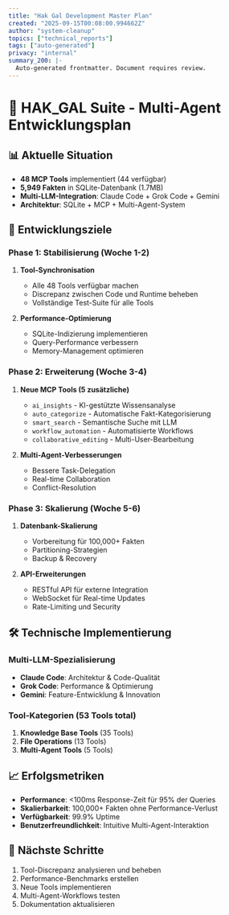 ```yaml
---
title: "Hak Gal Development Master Plan"
created: "2025-09-15T00:08:00.994662Z"
author: "system-cleanup"
topics: ["technical_reports"]
tags: ["auto-generated"]
privacy: "internal"
summary_200: |-
  Auto-generated frontmatter. Document requires review.
---
```


# 🚀 HAK_GAL Suite - Multi-Agent Entwicklungsplan

## 📊 Aktuelle Situation
- **48 MCP Tools** implementiert (44 verfügbar)
- **5,949 Fakten** in SQLite-Datenbank (1.7MB)
- **Multi-LLM-Integration**: Claude Code + Grok Code + Gemini
- **Architektur**: SQLite + MCP + Multi-Agent-System

## 🎯 Entwicklungsziele

### Phase 1: Stabilisierung (Woche 1-2)
1. **Tool-Synchronisation**
   - Alle 48 Tools verfügbar machen
   - Discrepanz zwischen Code und Runtime beheben
   - Vollständige Test-Suite für alle Tools

2. **Performance-Optimierung**
   - SQLite-Indizierung implementieren
   - Query-Performance verbessern
   - Memory-Management optimieren

### Phase 2: Erweiterung (Woche 3-4)
1. **Neue MCP Tools (5 zusätzliche)**
   - `ai_insights` - KI-gestützte Wissensanalyse
   - `auto_categorize` - Automatische Fakt-Kategorisierung
   - `smart_search` - Semantische Suche mit LLM
   - `workflow_automation` - Automatisierte Workflows
   - `collaborative_editing` - Multi-User-Bearbeitung

2. **Multi-Agent-Verbesserungen**
   - Bessere Task-Delegation
   - Real-time Collaboration
   - Conflict-Resolution

### Phase 3: Skalierung (Woche 5-6)
1. **Datenbank-Skalierung**
   - Vorbereitung für 100,000+ Fakten
   - Partitioning-Strategien
   - Backup & Recovery

2. **API-Erweiterungen**
   - RESTful API für externe Integration
   - WebSocket für Real-time Updates
   - Rate-Limiting und Security

## 🛠️ Technische Implementierung

### Multi-LLM-Spezialisierung
- **Claude Code**: Architektur & Code-Qualität
- **Grok Code**: Performance & Optimierung
- **Gemini**: Feature-Entwicklung & Innovation

### Tool-Kategorien (53 Tools total)
1. **Knowledge Base Tools** (35 Tools)
2. **File Operations** (13 Tools)
3. **Multi-Agent Tools** (5 Tools)

## 📈 Erfolgsmetriken
- **Performance**: <100ms Response-Zeit für 95% der Queries
- **Skalierbarkeit**: 100,000+ Fakten ohne Performance-Verlust
- **Verfügbarkeit**: 99.9% Uptime
- **Benutzerfreundlichkeit**: Intuitive Multi-Agent-Interaktion

## 🎯 Nächste Schritte
1. Tool-Discrepanz analysieren und beheben
2. Performance-Benchmarks erstellen
3. Neue Tools implementieren
4. Multi-Agent-Workflows testen
5. Dokumentation aktualisieren
